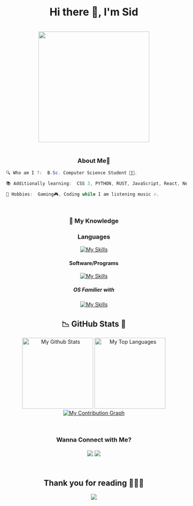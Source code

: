 <h1 align="center">Hi there 👋, I'm Sid </h1>

<body>
<br>
<div align="center">
<img src="https://media1.tenor.com/m/S1_EANGlMJoAAAAC/hello-hi.gif" width="300px">
</div>
<br>

<h3 align="center">About Me💫</h3>

```csharp
  🔍 Who am I ?:  B.Sc. Computer Science Student 👨‍🎓.

  📚 Additionally learning:  CSS 3, PYTHON, RUST, JavaScript, React, Nextjs, Node.js, AWS.

  👯 Hobbies:  Gaming🎮, Coding while I am listening music 🎶.
```
<br>

<h3 align="Center">📖 My Knowledge</h3>

<h3 align="Center">Languages</h3>
<p align = "center">
     <a href="https://skillicons.dev">
        <img src="https://skillicons.dev/icons?i=c,cs,css,cpp,py,html,r&perline=7"alt="My Skills"/> 
    </a>
</p>

<h4 align="Center">Software/Programs</h4>
<p align = "center">
     <a href="https://skillicons.dev">
        <img src="https://skillicons.dev/icons?i=androidstudio,blender,unity,unreal,vscode,visualstudio,wordpress,ps&perline=8"alt="My Skills"/> 
    </a>
</p>

<h5 align="Center">OS Familier with</h5>
<p align = "center">
     <a href="https://skillicons.dev">
        <img src="https://skillicons.dev/icons?i=windows,ubuntu&perline=7"alt="My Skills"/> 
    </a>
</p>

<h2 align = "center"> 📉 GitHub Stats 🌟 </h2>
<div> 
<p align = "center">
  <a href="https://github.com/SidPAul"><img alt="My Github Stats" src="https://github-readme-stats.vercel.app/api/?username=SidPAul&show_icons=true&include_all_commits=true&count_private=true&theme=material-palenight&hide_border=true&bg_color=1F222E&title_color=F85D7F&icon_color=F8D866&line_height=28&rank_icon=github" height="192px" /></a>
  <a href="https://github.com/SidPAul"><img alt="My Top Languages" src="https://denvercoder1-github-readme-stats.vercel.app/api/top-langs/?username=SidPAul&langs_count=8&layout=compact&theme=material-palenight&hide_border=true&bg_color=1F222E&title_color=F85D7F&icon_color=F8D866" height="192px" /></a>
  <a href="https://github.com/SidPAul"><img alt="My Contribution Graph" src="https://github-readme-activity-graph.vercel.app/graph?username=SidPAul&theme=dracula&bg_color=1F222E&title_color=F85D7F&point=F8D866&line=F85D7F&color=a6accd&hide_border=true&radius=4.5" /></a>
</p>
</p>
</div>
<br>

<h3 align="Center">Wanna Connect with Me?</h3>
<p align="Center">
<a href="https://discordapp.com/users/586955315313115181/" target="blank"><img align="center" src="https://skillicons.dev/icons?i=discord&perline=7" /></a>
<a href="https://x.com/ParuiSiddhesh" target="blank"><img align="center" src="https://skillicons.dev/icons?i=twitter&perline=7" /></a>
</p>

</div>  
<br>
<div>
<h2 align="center">Thank you for reading 🙋🏻‍♂️</h2>
<p align= center>
<img src="https://media1.tenor.com/m/EJ1C6RDW3YoAAAAC/kakashi-bye-bye-anime.gif" />
</p>
  <br> 
</div>  
